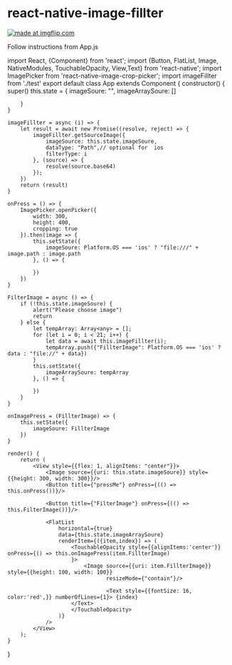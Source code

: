 # react-native-image-fillter


<a href="https://imgflip.com/gif/3pbthc"><img src="https://i.imgflip.com/3pbthc.gif" title="made at imgflip.com"/></a>




Follow instructions  from App.js



import React, {Component} from 'react';
import {Button, FlatList, Image, NativeModules, TouchableOpacity, View,Text} from 'react-native';
import ImagePicker from 'react-native-image-crop-picker';
import imageFillter from './test'
export default class App extends Component {
    constructor() {
        super()
        this.state = {
            imageSoure: "",
            imageArraySoure: []

        }
    }

    imageFillter = async (i) => {
        let result = await new Promise((resolve, reject) => {
            imageFillter.getSourceImage({
                imageSource: this.state.imageSoure,
                dataType: "Path",// optional for  ios
                filterType: i
            }, (source) => {
                resolve(source.base64)
            });
        })
        return (result)
    }

    onPress = () => {
        ImagePicker.openPicker({
            width: 300,
            height: 400,
            cropping: true
        }).then(image => {
            this.setState({
                imageSoure: Platform.OS === 'ios' ? "file:///" + image.path : image.path
            }, () => {

            })
        })
    }

    FilterImage = async () => {
        if (!this.state.imageSoure) {
            alert("Please choose image")
            return
        } else {
            let tempArray: Array<any> = [];
            for (let i = 0; i < 21; i++) {
                let data = await this.imageFillter(i);
                tempArray.push({"FillterImage": Platform.OS === 'ios' ? data : "file://" + data})
            }
            this.setState({
                imageArraySoure: tempArray
            }, () => {

            })
        }
    }

    onImagePress = (FillterImage) => {
        this.setState({
            imageSoure: FillterImage
        })
    }

    render() {
        return (
            <View style={{flex: 1, alignItems: "center"}}>
                <Image source={{uri: this.state.imageSoure}} style={{height: 300, width: 300}}/>
                <Button title={"pressMe"} onPress={(() => this.onPress())}/>

                <Button title={"FilterImage"} onPress={(() => this.FilterImage())}/>

                <FlatList
                    horizontal={true}
                    data={this.state.imageArraySoure}
                    renderItem={({item,index}) => (
                        <TouchableOpacity style={{alignItems:'center'}} onPress={() => this.onImagePress(item.FillterImage)
                        }>
                            <Image source={{uri: item.FillterImage}} style={{height: 100, width: 100}}
                                   resizeMode={"contain"}/>

                                   <Text style={{fontSize: 16, color:'red',}} numberOfLines={1}> {index}
                        </Text>
                        </TouchableOpacity>
                    )}
                />
            </View>
        );
    }
}
